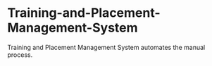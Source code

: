 # Training-and-Placement-Management-System
Training and Placement Management System automates the manual process.
